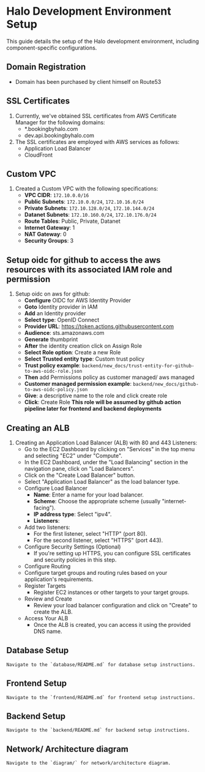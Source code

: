 # Halo Development Environment Setup

This guide details the setup of the Halo development environment, including component-specific configurations.

## Domain Registration
- Domain has been purchased by client himself on Route53

## SSL Certificates
1. Currently, we've obtained SSL certificates from AWS Certificate Manager for the following domains:
   - *.bookingbyhalo.com
   - dev.api.bookingbyhalo.com
2. The SSL certificates are employed with AWS services as follows:
   - Application Load Balancer
   - CloudFront

## Custom VPC
1. Created a Custom VPC with the following specifications:
    - **VPC CIDR**: `172.10.0.0/16`
    - **Public Subnets**: `172.10.0.0/24`, `172.10.16.0/24`
    - **Private Subnets**: `172.10.128.0/24`, `172.10.144.0/24`
    - **Datanet Subnets**: `172.10.160.0/24`, `172.10.176.0/24`
    - **Route Tables**: Public, Private, Datanet
    - **Internet Gateway**: 1
    - **NAT Gateway**: 0
    - **Security Groups**: 3

## Setup oidc for github to access the aws resources with its associated IAM role and permission
1. Setup oidc on aws for github:
    - **Configure** OIDC for AWS Identity Provider
    - **Goto**  Identity provider in IAM
    - **Add** an Identity provider
    - **Select type**: OpenID Connect
    - **Provider URL**: https://token.actions.githubusercontent.com
    - **Audience**: sts.amazonaws.com
    - **Generate** thumbprint
    - **After** the identity creation click on Assign Role
    - **Select Role option**: Create a new Role
    - **Select Trusted entity type**: Custom trust policy
    - **Trust policy example**: `backend/new_docs/trust-entity-for-github-to-aws-oidc-role.json`
    - **Then** add Permissions policy as customer managed/ aws managed
    - **Customer managed permission example**: `backend/new_docs/github-to-aws-oidc-policy.json`
    - **Give**: a descriptive name to the role and click create role
    - **Click**: Create Role
**This role will be assumed by github action pipeline later for frontend and backend deployments**

## Creating an ALB
1. Creating an Application Load Balancer (ALB) with 80 and 443 Listeners:
    - Go to the EC2 Dashboard by clicking on "Services" in the top menu and selecting "EC2" under "Compute".
    - In the EC2 Dashboard, under the "Load Balancing" section in the navigation pane, click on "Load Balancers".
    - Click on the "Create Load Balancer" button.
    - Select "Application Load Balancer" as the load balancer type.
    - Configure Load Balancer
        - **Name**: Enter a name for your load balancer.
        - **Scheme**: Choose the appropriate scheme (usually "internet-facing").
        - **IP address type**: Select "ipv4".
        - **Listeners**:
    - Add two listeners:
        - For the first listener, select "HTTP" (port 80).
        - For the second listener, select "HTTPS" (port 443).
    - Configure Security Settings (Optional)
        - If you're setting up HTTPS, you can configure SSL certificates and security policies in this step.
    - Configure Routing
    - Configure target groups and routing rules based on your application's requirements.
    - Register Targets
        - Register EC2 instances or other targets to your target groups.
    - Review and Create
        - Review your load balancer configuration and click on "Create" to create the ALB.
    - Access Your ALB
        - Once the ALB is created, you can access it using the provided DNS name.

## Database Setup
    Navigate to the `database/README.md` for database setup instructions.

## Frontend Setup
    Navigate to the `frontend/README.md` for frontend setup instructions.

## Backend Setup
    Navigate to the `backend/README.md` for backend setup instructions.

## Network/ Architecture diagram
    Navigate to the `diagram/` for network/architecture diagram.
